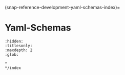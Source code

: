 (snap-reference-development-yaml-schemas-index)=
# Yaml-Schemas

```{toctree}
:hidden:
:titlesonly:
:maxdepth: 2
:glob:

*
*/index
